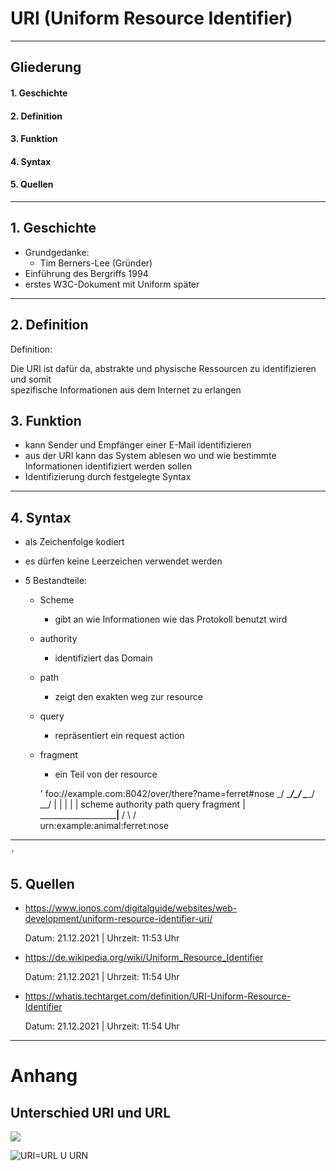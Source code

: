 # URI (Uniform Resource Identifier)

--- 

## Gliederung
#### 1. Geschichte
#### 2. Definition
#### 3. Funktion
#### 4. Syntax
#### 5. Quellen

---

## 1. Geschichte 
- Grundgedanke: 
  - Tim Berners-Lee (Gründer)
- Einführung des Bergriffs 1994 
- erstes W3C-Dokument mit Uniform später

---

## 2. Definition

Definition:

Die URI ist dafür da, abstrakte und physische Ressourcen zu identifizieren und somit  
spezifische Informationen aus dem Internet zu erlangen

## 3. Funktion
- kann Sender und Empfänger einer E-Mail identifizieren 
- aus der URI kann das System ablesen wo und wie bestimmte Informationen identifiziert werden sollen
- Identifizierung durch festgelegte Syntax

---

## 4. Syntax
- als Zeichenfolge kodiert 
- es dürfen keine Leerzeichen verwendet werden

- 5 Bestandteile:
  - Scheme
    - gibt an wie Informationen wie das Protokoll benutzt wird
    
  - authority
    - identifiziert das Domain
    
  - path
    - zeigt den exakten weg zur resource
    
  - query
    - repräsentiert ein request action
  
  - fragment
    - ein Teil von der resource
    
    '
            foo://example.com:8042/over/there?name=ferret#nose
            \_/ \________________/\_________/ \_________/ \__/
             |          |             |            |        |
          scheme    authority        path        query   fragment
             |   _____________________|__
            / \ /                        \
            urn:example:animal:ferret:nose

---    
    '

## 5. Quellen
- https://www.ionos.com/digitalguide/websites/web-development/uniform-resource-identifier-uri/

  Datum: 21.12.2021  |  Uhrzeit: 11:53 Uhr 

- https://de.wikipedia.org/wiki/Uniform_Resource_Identifier

  Datum: 21.12.2021  |  Uhrzeit: 11:54 Uhr

- https://whatis.techtarget.com/definition/URI-Uniform-Resource-Identifier

  Datum: 21.12.2021  |  Uhrzeit: 11:54 Uhr 
 
---

# Anhang

## Unterschied URI und URL

<img src='https://g.gravizo.com/svg?
 digraph G {
   main -> parse -> execute;
   main -> init;
   main -> cleanup;
   execute -> make_string;
   execute -> printf
   init -> make_string;
   main -> printf;
   execute -> compare;
 }
'/>

![URI=URL U URN](https://www.researchgate.net/profile/Harri-Valkonen-2/publication/346585530/figure/fig4/AS:987488491417601@1612447011264/The-illustration-of-the-URL-URN-and-URI-26.png)


